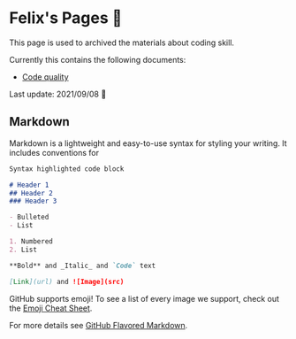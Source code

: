 # Felix's Pages :pencil:

This page is used to archived the materials about coding skill. 

Currently this contains the following documents:
- [Code quality](code-quality.md)

Last update: 2021/09/08 :date: 

## Markdown

Markdown is a lightweight and easy-to-use syntax for styling your writing. It includes conventions for

```markdown
Syntax highlighted code block

# Header 1
## Header 2
### Header 3

- Bulleted
- List

1. Numbered
2. List

**Bold** and _Italic_ and `Code` text

[Link](url) and ![Image](src)
```
GitHub supports emoji! To see a list of every image we support, check out the [Emoji Cheat Sheet](https://github.com/ikatyang/emoji-cheat-sheet/blob/master/README.md).

For more details see [GitHub Flavored Markdown](https://guides.github.com/features/mastering-markdown/).



